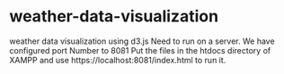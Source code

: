 # weather-data-visualization
weather data visualization using d3.js
Need to run on a server.
We have configured port Number to 8081
Put the files in the htdocs directory of XAMPP and use https://localhost:8081/index.html to run it.

